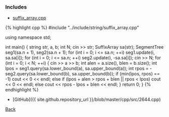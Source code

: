 ### Includes

- [suffix_array.cpp](../include/string/suffix_array)

{% highlight cpp %}
#include "../include/string/suffix_array.cpp"
 
using namespace std;
 
int main() {
  string str, a, b;
  int N;
  cin >> str;
  SuffixArray<string> sa(str);
  SegmentTree<RMQ> seg1(sa.n + 1), seg2(sa.n + 1);
  for (int i = 0; i <= sa.n; ++i) seg1.update(i, sa.sa[i]);
  for (int i = 0; i <= sa.n; ++i) seg2.update(i, -sa.sa[i]);
  cin >> N;
  for (int i = 0; i < N; ++i) {
    cin >> a >> b;
    int alen = a.size(), blen = b.size();
    int lpos = seg1.query(sa.lower_bound(a), sa.upper_bound(a));
    int rpos = -seg2.query(sa.lower_bound(b), sa.upper_bound(b));
    if (min(lpos, rpos) == -1) cout << 0 << endl;
    else if (lpos + alen > rpos + blen || rpos < lpos) cout << 0 << endl;
    else cout << rpos - lpos + blen << endl;
  }
  return 0;
}
{% endhighlight %}

- [GitHub]({{ site.github.repository_url }}/blob/master/cpp/src/2644.cpp)

[Back](..)
